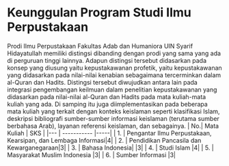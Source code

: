 # Keunggulan Program Studi Ilmu Perpustakaan

Prodi Ilmu Perpustakaan Fakultas Adab dan Humaniora UIN Syarif Hidayatullah memiliki distingsi dibanding dengan prodi yang sama yang ada di perguruan tinggi lainnya. Adapun distingsi tersebut didasarkan pada konsep yang diusung yaitu kepustakawanan profetik, yaitu kepustakawanan yang didasarkan pada nilai-nilai kenabian sebagaimana tercerminkan dalam al-Quran dan Hadits. Distingsi tersebut diwujudkan antara lain pada integrasi pengembangan keilmuan dalam penelitian kepustakawanan yang didasarkan pada nilai-nilai al-Quran dan Hadits pada mata kuliah-mata kuliah yang ada. Di samping itu juga diimplementasikan pada beberapa mata kuliah yang terkait dengan konteks keislaman seperti klasifikasi Islam, deskripsi bibliografi sumber-sumber informasi keislaman (terutama sumber berbahasa Arab), layanan referensi keislaman, dan sebagainya. 
| No.| Mata Kuliah | SKS | 
|--- | ----------- |-----|
| 1. | Pengantar Ilmu Perpustakaan, Kearsipan, dan Lembaga Informasi|4|
| 2. | Pendidikan Pancasila dan Kewarganegaraan|3|
| 3. | Bahasa Indonesia| |3|
| 4. | Studi Islam       |4|
| 5. | Masyarakat Muslim Indonesia |3|
| 6. | Sumber Informasi         |3|

